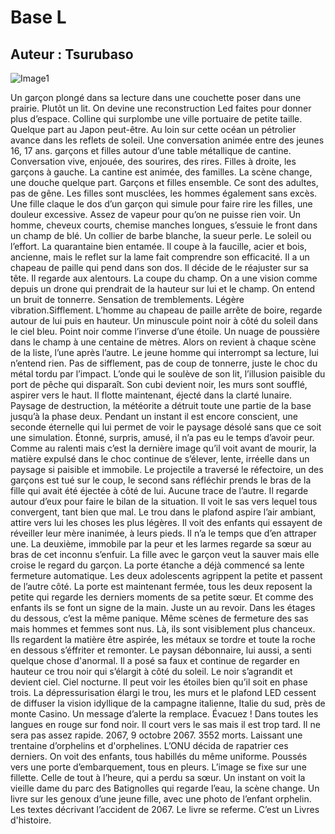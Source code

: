 # Base L
## Auteur : Tsurubaso

![Image1](/images/800400.png)

Un garçon plongé dans sa lecture dans une couchette poser dans une prairie. Plutôt un lit. On devine une reconstruction Led faites pour donner plus d’espace. Colline qui surplombe une ville portuaire de petite taille. Quelque part au Japon peut-être. Au loin sur cette océan un pétrolier avance dans les reflets de soleil.
Une conversation animée entre des jeunes 16, 17 ans. garçons et filles autour d’une table métallique de cantine. Conversation vive, enjouée, des sourires, des rires. Filles à droite, les garçons à gauche. La cantine est animée, des familles. La scène change, une douche quelque part. Garçons et filles ensemble. Ce sont des adultes, pas de gêne. Les filles sont musclées, les hommes également sans excès. Une fille claque le dos d’un garçon qui simule pour faire rire les filles, une douleur excessive. Assez de vapeur pour qu’on ne puisse rien voir.
Un homme, cheveux courts, chemise manches longues, s’essuie le front dans un champ de blé. Un collier de barbe blanche, la sueur perle. Le soleil ou l’effort. La quarantaine bien entamée.
Il coupe à la faucille, acier et bois, ancienne, mais le reflet sur la lame fait comprendre son efficacité. Il a un chapeau de paille qui pend dans son dos. Il décide de le réajuster sur sa tête. Il regarde aux alentours. La coupe du champ. On a une vision comme depuis un drone qui prendrait de la hauteur sur lui et le champ. On entend un bruit de tonnerre. Sensation de tremblements. Légère vibration.Sifflement. L’homme au chapeau de paille arrête de boire, regarde autour de lui puis en hauteur. Un minuscule point noir à côté du soleil dans le ciel bleu. Point noir comme l’inverse d’une étoile. Un nuage de poussière dans le champ à une centaine de mètres.
Alors on revient à chaque scène de la liste, l’une après l’autre. Le jeune homme qui interrompt sa lecture, lui n’entend rien. Pas de sifflement, pas de coup de tonnerre, juste le choc du métal tordu par l’impact. L’onde qui le soulève de son lit, l’illusion paisible du port de pêche qui disparaît. Son cubi devient noir, les murs sont soufflé, aspirer vers le haut. Il flotte maintenant, éjecté dans la clarté lunaire. Paysage de destruction, la météorite a détruit toute une partie de la base jusqu’à la phase deux.
Pendant un instant il est encore conscient, une seconde éternelle qui lui permet de voir le paysage désolé sans que ce soit une simulation.
Étonné, surpris, amusé, il n’a pas eu le temps d’avoir peur.
Comme au ralenti mais c’est la dernière image qu’il voit avant de mourir, la matière expulsé dans le choc continue de s’élever, lente, irréelle dans un paysage si paisible et immobile.
Le projectile a traversé le réfectoire, un des garçons est tué sur le coup, le second sans réfléchir prends le bras de la fille qui avait été éjectée à côté de lui. Aucune trace de l’autre. Il regarde autour d’eux pour faire le bilan de la situation. Il voit le sas vers lequel tous convergent, tant bien que mal. Le trou dans le plafond aspire l’air ambiant, attire vers lui les choses les plus légères. Il voit des enfants qui essayent de réveiller leur mère inanimée, à leurs pieds. Il n’a le temps que d’en attraper une. La deuxième, immobile par la peur et les larmes regarde sa sœur au bras de cet inconnu s’enfuir. La fille avec le garçon veut la sauver mais elle croise le regard du garçon. La porte étanche a déjà commencé sa lente fermeture automatique. Les deux adolescents agrippent la petite et passent de l’autre côté.
La porte est maintenant fermée, tous les deux reposent la petite qui regarde les derniers moments de sa petite sœur. Et comme des enfants ils se font un signe de la main. Juste un au revoir.
Dans les étages du dessous, c’est la même panique. Même scènes de fermeture des sas mais hommes et femmes sont nus. Là, ils sont visiblement plus chanceux. Ils regardent la matière être aspirée, les métaux se tordre et toute la roche en dessous s’éffriter et remonter.
Le paysan débonnaire, lui aussi, a senti quelque chose d'anormal. Il a posé sa faux et continue de regarder en hauteur ce trou noir qui s’élargit à côté du soleil. Le noir s’agrandit et devient ciel. Ciel nocturne. Il peut voir les étoiles bien qu’il soit en phase trois. La dépressurisation élargi le trou, les murs et le plafond LED cessent de diffuser la vision idyllique de la campagne italienne, Italie du sud, près de monte Casino. Un message d’alerte la remplace. Évacuez ! Dans toutes les langues en rouge sur fond noir. Il court vers  le sas mais il est trop tard. Il ne sera pas assez rapide.
2067, 9 octobre 2067.
3552 morts. Laissant une trentaine d’orphelins et d'orphelines. L’ONU décida de rapatrier ces derniers.
On voit des enfants, tous habillés du même uniforme. Poussés vers une porte d’embarquement, tous en pleurs. L’image se fixe sur une fillette. Celle de tout à l’heure, qui a perdu sa sœur. Un instant on voit la vieille dame du parc des Batignolles qui regarde l’eau, la scène change. Un livre sur les genoux d’une jeune fille, avec une photo de l’enfant orphelin. Les textes décrivant l’accident de 2067. Le livre se referme. C’est un Livres d'histoire.
